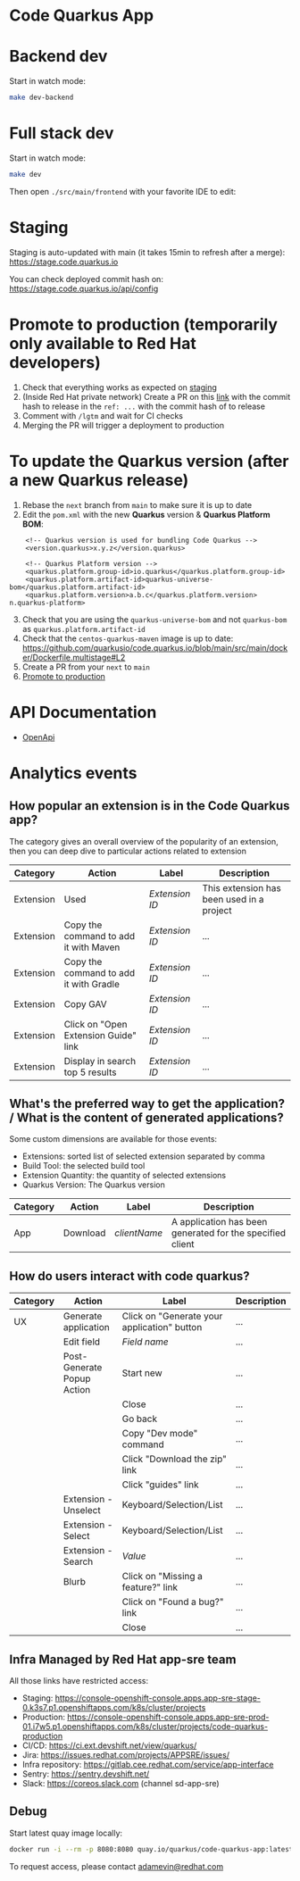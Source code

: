 # Code Quarkus App

# Backend dev

Start in watch mode:
```bash
make dev-backend
```

# Full stack dev

Start in watch mode:
```bash
make dev
```

Then open `./src/main/frontend` with your favorite IDE to edit:


# Staging

Staging is auto-updated with main (it takes 15min to refresh after a merge): https://stage.code.quarkus.io

You can check deployed commit hash on: https://stage.code.quarkus.io/api/config

# Promote to production (temporarily only available to Red Hat developers)

1. Check that everything works as expected on [staging](#staging)
2. (Inside Red Hat private network) Create a PR on this [link](https://gitlab.cee.redhat.com/service/app-interface/-/edit/master/data/services/quarkus/cicd/ci-ext/saas.yaml) with the commit hash to release in the `ref: ...` with the commit hash of to release
3. Comment with `/lgtm` and wait for CI checks
4. Merging the PR will trigger a deployment to production


# To update the Quarkus version (after a new Quarkus release)

1. Rebase the `next` branch from `main` to make sure it is up to date
2. Edit the `pom.xml` with the new **Quarkus** version & **Quarkus Platform BOM**: 
```
    <!-- Quarkus version is used for bundling Code Quarkus -->
    <version.quarkus>x.y.z</version.quarkus>

    <!-- Quarkus Platform version -->
    <quarkus.platform.group-id>io.quarkus</quarkus.platform.group-id>
    <quarkus.platform.artifact-id>quarkus-universe-bom</quarkus.platform.artifact-id>
    <quarkus.platform.version>a.b.c</quarkus.platform.version>
n.quarkus-platform>
```
3. Check that you are using the `quarkus-universe-bom` and not `quarkus-bom` as `quarkus.platform.artifact-id`
4. Check that the `centos-quarkus-maven` image is up to date: https://github.com/quarkusio/code.quarkus.io/blob/main/src/main/docker/Dockerfile.multistage#L2
5. Create a PR from your `next` to `main`
6. [Promote to production](#promote-to-production)

# API Documentation

- [OpenApi](https://code.quarkus.io/q/swagger-ui)

# Analytics events

## How popular an extension is in the Code Quarkus app?

The category gives an overall overview of the popularity of an extension, then you can deep dive to particular actions related to extension 

| Category | Action | Label | Description |
| --- | --- | --- | --- |
| Extension | Used | *Extension ID* | This extension has been used in a project |
| Extension | Copy the command to add it with Maven | *Extension ID* | ... |
| Extension | Copy the command to add it with Gradle | *Extension ID* | ... |
| Extension | Copy GAV | *Extension ID* | ... |
| Extension | Click on "Open Extension Guide" link | *Extension ID* | ... |
| Extension | Display in search top 5 results | *Extension ID* | ... |

## What's the preferred way to get the application? / What is the content of generated applications?			

Some custom dimensions are available for those events:
- Extensions: sorted list of selected extension separated by comma
- Build Tool: the selected build tool
- Extension Quantity: the quantity of selected extensions
- Quarkus Version: The Quarkus version

| Category | Action | Label | Description |
| --- | --- | --- | --- |
| App | Download | *clientName* | A application has been generated for the specified client |

## How do users interact with code quarkus?

| Category | Action | Label | Description |
| --- | --- | --- | --- |
| UX | Generate application | Click on "Generate your application" button | ... |
| | Edit field | *Field name* | ... |
| | Post-Generate Popup Action | Start new | ... |
| | | Close | ... |
| | | Go back | ... |
| | | Copy "Dev mode" command | ... |
| | | Click "Download the zip" link | ... |
| | | Click "guides" link | ... |
| | Extension - Unselect | Keyboard/Selection/List | ... |
| | Extension - Select | Keyboard/Selection/List | ... |
| | Extension - Search | *Value* | ... |
| | Blurb | Click on "Missing a feature?" link | ... |
| | | Click on "Found a bug?" link | ... |
| | | Close | ... |

## Infra Managed by Red Hat app-sre team 

All those links have restricted access:

- Staging: https://console-openshift-console.apps.app-sre-stage-0.k3s7.p1.openshiftapps.com/k8s/cluster/projects
- Production: https://console-openshift-console.apps.app-sre-prod-01.i7w5.p1.openshiftapps.com/k8s/cluster/projects/code-quarkus-production
- CI/CD: https://ci.ext.devshift.net/view/quarkus/
- Jira: https://issues.redhat.com/projects/APPSRE/issues/
- Infra repository: https://gitlab.cee.redhat.com/service/app-interface
- Sentry: https://sentry.devshift.net/
- Slack: https://coreos.slack.com (channel sd-app-sre)

## Debug

Start latest quay image locally:
```bash
docker run -i --rm -p 8080:8080 quay.io/quarkus/code-quarkus-app:latest
```

To request access, please contact adamevin@redhat.com

